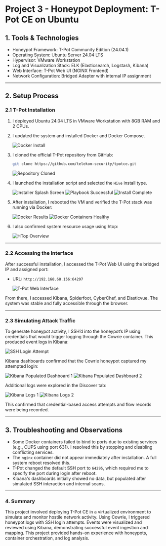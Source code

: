 # Project 3 - Honeypot Deployment: T-Pot CE on Ubuntu

## 1. Tools & Technologies

- Honeypot Framework: T-Pot Community Edition (24.04.1)
- Operating System: Ubuntu Server 24.04 LTS
- Hypervisor: VMware Workstation
- Log and Visualization Stack: ELK (Elasticsearch, Logstash, Kibana)
- Web Interface: T-Pot Web UI (NGINX Frontend)
- Network Configuration: Bridged Adapter with internal IP assignment

---

## 2. Setup Process

### 2.1 T-Pot Installation

1. I deployed Ubuntu 24.04 LTS in VMware Workstation with 8GB RAM and 2 CPUs.
2. I updated the system and installed Docker and Docker Compose.

   ![Docker Install](./images/DockerInstall.PNG)

3. I cloned the official T-Pot repository from GitHub:

   ```bash
   git clone https://github.com/telekom-security/tpotce.git
   ```

   ![Repository Cloned](./images/TPOT_Clone.PNG)

4. I launched the installation script and selected the `Hive` install type.

   ![Installer Splash Screen](./images/TPOT_Installer_Splash.PNG)
   ![Playbook Successful](./images/Playbook_Successful.PNG)
   ![Install Complete](./images/Install_Complete.PNG)

5. After installation, I rebooted the VM and verified the T-Pot stack was running via Docker:

   ![Docker Results](./images/Docker_Results.PNG)
   ![Docker Containers Healthy](./images/Docker_Results2.PNG)

6. I also confirmed system resource usage using htop:

   ![HTop Overview](./images/HTop.PNG)

---

### 2.2 Accessing the Interface

After successful installation, I accessed the T-Pot Web UI using the bridged IP and assigned port:

- URL: `http://192.168.68.156:64297`

   ![T-Pot Web Interface](./images/TPot_Home2.PNG)

From there, I accessed Kibana, Spiderfoot, CyberChef, and Elasticvue. The system was stable and fully accessible through the browser.

---

### 2.3 Simulating Attack Traffic

To generate honeypot activity, I SSH’d into the honeypot’s IP using credentials that would trigger logging through the Cowrie container. This produced event logs in Kibana:

   ![SSH Login Attempt](./images/SSH_LogIn_Ubuntu.PNG)

Kibana dashboards confirmed that the Cowrie honeypot captured my attempted login:

   ![Kibana Populated Dashboard 1](./images/Kibana_Populated.PNG)
   ![Kibana Populated Dashboard 2](./images/Kibana_Populated2.PNG)

Additional logs were explored in the Discover tab:

   ![Kibana Logs 1](./images/Kibana_Logs.PNG)
   ![Kibana Logs 2](./images/Kibana_Logs2.PNG)

This confirmed that credential-based access attempts and flow records were being recorded.

---

## 3. Troubleshooting and Observations

- Some Docker containers failed to bind to ports due to existing services (e.g., CUPS using port 631). I resolved this by stopping and disabling conflicting services.
- The `nginx` container did not appear immediately after installation. A full system reboot resolved this.
- T-Pot changed the default SSH port to `64295`, which required me to specify the port during login after reboot.
- Kibana's dashboards initially showed no data, but populated after simulated SSH interaction and internal scans.

---

### 4. Summary

This project involved deploying T-Pot CE in a virtualized environment to simulate and monitor hostile network activity. Using Cowrie, I triggered honeypot logs with SSH login attempts. Events were visualized and reviewed using Kibana, demonstrating successful event ingestion and mapping. This project provided hands-on experience with honeypots, container orchestration, and log analysis.

